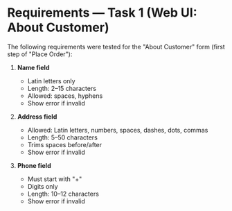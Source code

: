 # Requirements — Task 1 (Web UI: About Customer)

The following requirements were tested for the "About Customer" form (first step of "Place Order"):

1. **Name field**  
   - Latin letters only  
   - Length: 2–15 characters  
   - Allowed: spaces, hyphens  
   - Show error if invalid  

2. **Address field**  
   - Allowed: Latin letters, numbers, spaces, dashes, dots, commas  
   - Length: 5–50 characters  
   - Trims spaces before/after  
   - Show error if invalid  

3. **Phone field**  
   - Must start with "+"  
   - Digits only  
   - Length: 10–12 characters  
   - Show error if invalid
